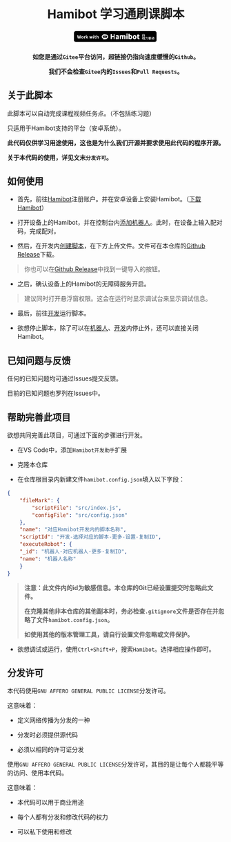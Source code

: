 <div align="center">

# Hamibot 学习通刷课脚本

<a href="https://hamibot.com/" target="_blank"><img src="./Doc/Resource/WorkWithHamibot.png" alt="导入脚本到 Hamibot" width='200'></img></a> 

**如您是通过`Gitee`平台访问，超链接仍指向速度缓慢的`Github`。**

**我们不会检查`Gitee`内的`Issues`和`Pull Requests`。**

</div>

## 关于此脚本

此脚本可以自动完成课程视频任务点。（不包括练习题）

只适用于Hamibot支持的平台（安卓系统）。

**此代码仅供学习用途使用，这也是为什么我们开源并要求使用此代码的程序开源。**

**关于本代码的使用，详见文末`分发许可`。**

## 如何使用

- 首先，前往[Hamibot](https://hamibot.com/)注册账户。并在安卓设备上安装Hamibot。（[下载Hamibot](https://hamibot.com/download)）

- 打开设备上的Hamibot，并在控制台内[添加机器人](https://hamibot.com/dashboard/robots)。此时，在设备上输入配对码，完成配对。

- 然后，在开发内[创建脚本](https://hamibot.com/dashboard/scripts/create)，在下方上传文件。文件可在本仓库的[Github Release](https://github.com/gaobobo/Hamibot-XueXitongAuto/releases/latest/)下载。

> 你也可以在[Github Release](https://github.com/gaobobo/Hamibot-XueXitongAuto/releases/latest/)中找到一键导入的按钮。

- 之后，确认设备上的Hamibot的无障碍服务开启。

> 建议同时打开悬浮窗权限。这会在运行时显示调试台来显示调试信息。

- 最后，前往[开发](https://hamibot.com/dashboard/scripts/console)运行脚本。

- 欲想停止脚本，除了可以在[机器人](https://hamibot.com/dashboard/robots)、[开发](https://hamibot.com/dashboard/scripts/console)内停止外，还可以直接关闭Hamibot。

## 已知问题与反馈

任何的已知问题均可通过Issues提交反馈。

目前的已知问题也罗列在Issues中。

## 帮助完善此项目

欲想共同完善此项目，可通过下面的步骤进行开发。

- 在VS Code中，添加`Hamibot开发助手`扩展

- 克隆本仓库

- 在仓库根目录内新建文件`hamibot.config.json`填入以下字段：

```json
{
    "fileMark": {
        "scriptFile": "src/index.js",
        "configFile": "src/config.json"
    },
    "name": "对应Hamibot开发内的脚本名称",
    "scriptId": "开发-选择对应的脚本-更多-设置-复制ID",
    "executeRobot": {
    "_id": "机器人-对应机器人-更多-复制ID",
    "name": "机器人名称"
    }
}

```

> **注意：此文件内的id为敏感信息。本仓库的Git已经设置提交时忽略此文件。**
> 
> **在克隆其他非本仓库的其他副本时，务必检查`.gitignore`文件是否存在并忽略了文件`hamibot.config.json`。**
>
> **如使用其他的版本管理工具，请自行设置文件忽略或文件保护。**

- 欲想调试或运行，使用`Ctrl+Shift+P`，搜索`Hamibot`。选择相应操作即可。

## 分发许可

本代码使用`GNU AFFERO GENERAL PUBLIC LICENSE`分发许可。

这意味着：

- 定义网络传播为分发的一种

- 分发时必须提供源代码

- 必须以相同的许可证分发

使用`GNU AFFERO GENERAL PUBLIC LICENSE`分发许可，其目的是让每个人都能平等的访问、使用本代码。

这意味着：

- 本代码可以用于商业用途

- 每个人都有分发和修改代码的权力

- 可以私下使用和修改

